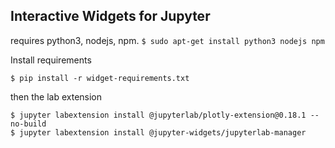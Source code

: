 ## Interactive Widgets for Jupyter

requires python3, nodejs, npm. 
```$ sudo apt-get install python3 nodejs npm```

Install requirements

```$ pip install -r widget-requirements.txt```

then the lab extension

```
$ jupyter labextension install @jupyterlab/plotly-extension@0.18.1 --no-build
$ jupyter labextension install @jupyter-widgets/jupyterlab-manager
```
